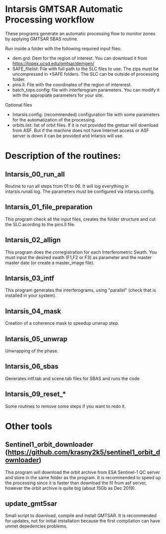 # Intarsis GMTSAR Automatic Processing workflow

These programs generate an automatic processing flow to monitor zones by applying GMTSAR SBAS routine.

Run inside a folder with the following required input files:
- dem.grd: Dem for the region of interest. You can download it from https://topex.ucsd.edu/gmtsar/demgen/
- SAFE_filelist: File with full path to the SLC files to use. The zips must be uncompressed in \*SAFE folders. The SLC can be outside of processing folder.
- pins.ll: File with the coordinates of the region of intererest.
- batch_tops.config: file with interferogram parameters. You can modify it with the appropiate parameters for your site.

Optional files
- Intarsis.config: (recommended) configuration file with some parameters for the automatization of the processing.
- orbits.list: list of orbit files. If it is not provided the gmtsar will download from ASF. But if the machine does not have Internet access or ASF server is down it can be provided and Intarsis will use.


# Description of the routines:
## Intarsis_00_run_all
Routine to run all steps from 01 to 06. It will log everything in intarsis.runall.log. The parameters must be configured via intarsis.config.
## Intarsis_01_file_preparation
This program check all the input files, creates the folder structure and cut the SLC acording to the pins.ll file.
## Intarsis_02_allign
This program does the corregistration for each Interferometric Swath. You must input the desired swath (F1,F2 or F3) as parameter and the master master date (or create a master_image file).
## Intarsis_03_intf
This program generates the interferograms, using "parallel" (check that is installed in your system).
## Intarsis_04_mask
Creation of a coherence mask to speedup unwrap step.
## Intarsis_05_unwrap
Unwrapping of the phase.
## Intarsis_06_sbas
Generates intf.tab and scene.tab files for SBAS and runs the code
## Intarsis_09_reset_*
Some routines to remove some steps if you want to redo it.


# Other tools
## Sentinel1_orbit_downloader (https://github.com/krasny2k5/sentinel1_orbit_downloader)
This program will download the orbit archive from ESA Sentinel-1 QC server and store in the same folder as the program. It is recommended to speed up the processing since it is faster than download the fil from asf server, however the orbit archive is quite big (about 15Gb as Dec 2019).

## update_gmt5sar
Small script to download, compile and install GMTSAR. It is recommended for updates, not for initial installation because the first compilation can have unmet depedencies problems.
